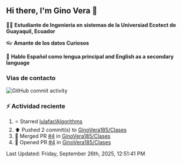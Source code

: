 ## Hi there, I'm Gino Vera 👋

:student: **Estudiante de Ingenieria en sistemas de la Universiad Ecotect de Guayaquil, Ecuador**

:eyeglasses: **Amante de los datos Curiosos**

:book: **Hablo Español como lengua principal and English as a secondary language**

### Vias de contacto

![GitHub commit activity](https://img.shields.io/github/commit-activity/m/GinoVera185/GinoVera185)

### :zap: Actividad reciente
<!--RECENT_ACTIVITY:start-->
1. ⭐ Starred [lulafar/Algorithms](https://github.com/lulafar/Algorithms)<br>
2. ⬆️ Pushed 2 commit(s) to [GinoVera185/Clases](https://github.com/GinoVera185/Clases)<br>
3. 🎉 Merged PR [#4](https://github.com/GinoVera185/Clases/pull/4) in [GinoVera185/Clases](https://github.com/GinoVera185/Clases)<br>
4. 💪 Opened PR [#4](https://github.com/GinoVera185/Clases/pull/4) in [GinoVera185/Clases](https://github.com/GinoVera185/Clases)<br>
<!--RECENT_ACTIVITY:end-->
<!--RECENT_ACTIVITY:last_update-->
Last Updated: Friday, September 26th, 2025, 12:51:41 PM
<!--RECENT_ACTIVITY:last_update_end-->
